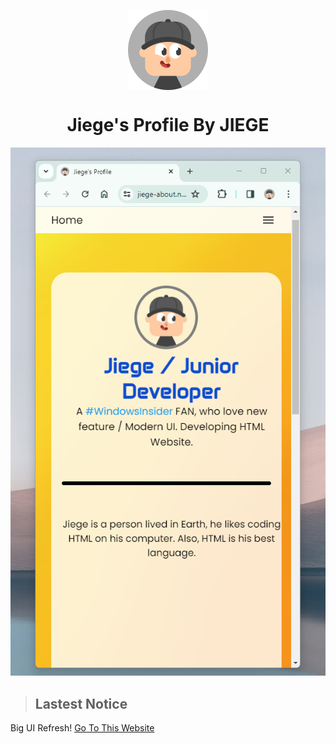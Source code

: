 <p align="center">
  <img width="128" align="center" src="/favicon/android-chrome-512x512.png">
</p>
<h1 align="center">Jiege's Profile By JIEGE</h1>
<p align="center"><img src="/screenshot/readme-image.png"></p>

> ## Lastest Notice
Big UI Refresh!
[Go To This Website](https://jiege-about.netlify.app)

